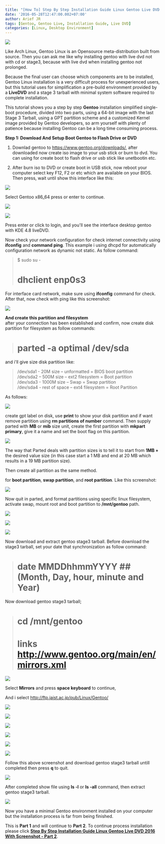 ```yaml
---
title: "[How To] Step By Step Installation Guide Linux Gentoo Live DVD 2016 With Screenshot - Part 1"
date: '2016-05-28T12:47:00.002+07:00'
author: Arief JR
tags: [Gentoo, Gentoo Live, Installation Guide, Live DVD]
categories: [Linux, Desktop Environment]
---
```


![](https://www.gentoo.org/assets/img/wallpaper/abducted/gentoo-abducted-1600x1200.png)

Like Arch Linux, Gentoo Linux is an Opensource meta-distribution built from source. Then you can ask me like why installing gentoo with live dvd not with cd or stage3, because with live dvd when installing gentoo not prolonged.  

Because the final user can choose which components are to be installed, Gentoo Linux installation is a very difficult process for unexperienced users, but this tutorial uses for simplification a pre-build environment provided by a **LiveDVD** and a stage 3 tarball with minimal system software required to complete installation.  

This tutorial shows you a step by step **Gentoo** installation simplified single-boot procedure, divided into two parts, using a 64-bit image with the last Stage 3 Tarball, using a GPT partition scheme and a customized Kernel image provided by Gentoo developers, so arm yourself with plenty of patience because installing Gentoo can be a long time consuming process.

**Step 1: Download And Setup Boot Gentoo to Flash Drive or DVD**  

1. Downlad gentoo to https://www.gentoo.org/downloads/, after downloaded now create iso image to your usb stick or burn to dvd. You can using for create boot to flash drive or usb stick like unetbootin etc.  

2. After burn iso to DVD or create boot in USB stick, now reboot your computer select key F12, F2 or etc which are available on your BIOS. Then press, wait until show this interface like this:

![](https://1.bp.blogspot.com/-CnuW5ptbuV8/V0hy-2_MlVI/AAAAAAAADKU/hirdRV6jZccsgoupnJqqjzdyFmJvmQDcgCLcB/s1600/Screenshot_20160317_223136.png)

Select Gentoo x86_64 press or enter to continue.

![](https://2.bp.blogspot.com/-6D57KlrEPQQ/V0kSlptPepI/AAAAAAAADKk/HHoOHk5YToEKMW8Or9HZmqMHXJ3o6SgeACLcB/s1600/Screenshot_20160317_223153.png)

![](https://1.bp.blogspot.com/-wovrBOJNGPA/V0kSslq4FPI/AAAAAAAADKo/6S8pGGDNOOcviAWoIceUjqfhHv_rmYqzACLcB/s1600/Screenshot_20160317_223313.png)

Press enter or click to login, and you'll see the interface desktop gentoo with KDE 4.8 liveDVD.  

Now check your network configuration for check internet connectivity using **ifconfig** and **command ping**. This example i using dhcpd for automatically configuration network as dynamic not static. As follow command:

> $ sudo su -  
> # dhclient enp0s3

For interface card network, make sure using **ifconfig** command for check. After that, now check with ping like this screenshot:

![](https://2.bp.blogspot.com/-83pu8_HEthk/V0kVYHe7bnI/AAAAAAAADK4/XBDF8JJj_M47_pWcGHEImxRaaB0WudodQCLcB/s1600/Screenshot_20160317_224211.png)

**And create this partition and filesystem**  
after your connection has been established and confirm, now create disk partition for filesystem as follow commands:

> # parted -a optimal /dev/sda

and i'll give size disk partition like:

> /dev/sda1 - 20M size – unformatted = BIOS boot partition  
> /dev/sda2 – 500M size – ext2 filesystem = Boot partition  
> /dev/sda3 - 1000M size – Swap = Swap partition  
> /dev/sda4 - rest of space – ext4 filesystem = Root Partition

As follows:

![](https://4.bp.blogspot.com/-SYvbvT_YPYw/V0kXoCJigXI/AAAAAAAADMA/TC3yx_VodW4wsrdJXBExcMGMwbKiO-61QCLcB/s1600/Screenshot_20160528_105333.png)

create gpt label on disk, use **print** to show your disk partition and if want remove partition using **rm partitions of number** command. Then supply parted with **MB** or **mib** size unit, create the first partition with **mkpart primary**, give it a name and set the boot flag on this partition.

![](https://3.bp.blogspot.com/-l15TItZ5pWc/V0kZx_MX_3I/AAAAAAAADMM/HwiLgckNpG8tWK3gRluvaUGr3okOidDdgCLcB/s1600/Screenshot_20160528_110244.png)

The way that Parted deals with partition sizes is to tell it to start from **1MB +** the desired value size (in this case start a 1 MB and end at 20 MB which results in a 19 MB partition size).  

Then create all partition as the same method.  

for **boot partition**, **swap partition**, and **root partition**. Like this screenshot:

![](https://1.bp.blogspot.com/-H57BDgp0pK4/V0kaqXJ-zXI/AAAAAAAADMY/M_2OsZUp3-kXyqcxP7Ws4x1DMyBfKPOUwCLcB/s1600/Screenshot_20160528_110538.png)

Now quit in parted, and format partitions using specific linux filesystem, activate swap, mount root and boot partition to **/mnt/gentoo** path.

![](https://4.bp.blogspot.com/-J5PpCywC8_I/V0kfF2Ef4fI/AAAAAAAADMk/ZElq_lsvEfkA0r4vMHf_Uy40AWjQ63ppQCLcB/s1600/Screenshot_20160528_112524.png)

![](https://1.bp.blogspot.com/-c-6RgFwVpGk/V0kVvmp50hI/AAAAAAAADLU/7sV5JTmrAYQ96xsekv5ASJv_CwBrDDimgCLcB/s1600/Screenshot_20160319_215139.png)

![](https://2.bp.blogspot.com/-xu2wyoz_03I/V0kftbfRPjI/AAAAAAAADMs/j7eaGUr25KcXqowQxvv5l4ZchXc1LD10wCLcB/s1600/Screenshot_20160528_112758.png)

Now download and extract gentoo stage3 tarball. Before download the stage3 tarball, set your date that synchronization as follow command:

> # date MMDDhhmmYYYY ##(Month, Day, hour, minute and Year)

Now download gentoo stage3 tarball;

> # cd /mnt/gentoo  
> # links http://www.gentoo.org/main/en/mirrors.xml

![](https://3.bp.blogspot.com/-9cG3wP9LUA0/V0khlJjNjhI/AAAAAAAADM4/tR6ljdqaa5QsFNVaq4i9ItjCUyDwpz0IQCLcB/s1600/Screenshot_20160528_113553.png)

Select **Mirrors** and press **space keyboard** to continue,  

And i select http://ftp.jaist.ac.jp/pub/Linux/Gentoo/

![](https://2.bp.blogspot.com/-m4Z_djLSLyM/V0kirWSuwzI/AAAAAAAADNE/dWI6rXPUnFY8SeW8Z93vIYArehZT5dA1ACLcB/s1600/Screenshot_20160528_114041.png)

![](https://2.bp.blogspot.com/-Z46kivAoKp0/V0kVwOL_18I/AAAAAAAADLc/O7WeFeRS58U4C6DTj6s6bpL4wVhMFmWOgCLcB/s1600/Screenshot_20160319_223525.png)

![](https://1.bp.blogspot.com/-lexQbDuYI0Y/V0kVwfFCDGI/AAAAAAAADLg/tYE3t8AN3Bkw4Ozlbbf461EROHfI1ximwCLcB/s1600/Screenshot_20160319_223555.png)

![](https://2.bp.blogspot.com/-oWguel5S6FM/V0kVwhE4iKI/AAAAAAAADLk/zOuLV0grfRctTLz1nNb9azB4u7f_VRfQwCLcB/s1600/Screenshot_20160319_223623.png)

![](https://3.bp.blogspot.com/-R6zrezjwlHo/V0kVxEU1MwI/AAAAAAAADLo/98_p1Qs3oMMj9_VUbKtfpcKHlTr76cAgQCLcB/s1600/Screenshot_20160319_223651.png)

![](https://2.bp.blogspot.com/-zLPO-P_jHpQ/V0knjlpeZkI/AAAAAAAADNU/Tp3q3Gt3C1cvvvIWdTvr2VG0ox-Uy6ZAwCLcB/s1600/Screenshot_20160528_120114.png)

Follow this above screenshot and download gentoo stage3 tarball untill completed then press **q** to quit.

![](https://1.bp.blogspot.com/-Of-dn5sS49E/V0kvuoaFbUI/AAAAAAAADNk/C0db-bAzP0wO5_m5a-t5ZKfTsyf5lib6QCLcB/s1600/Screenshot_20160528_123600.png)

After completed show file using **ls -l** or **ls -all** command, then extract gentoo stage3 tarball.

![](https://3.bp.blogspot.com/-37GwOVVF9WU/V0kwQHpwptI/AAAAAAAADNs/azL-xNXrXfcN0vhefn0RRRxYNokztLb8QCLcB/s1600/Screenshot_20160528_123839.png)

Now you have a minimal Gentoo environment installed on your computer but the installation process is far from being finished.

This is **Part 1** and will continue to **Part 2**. To continue process installation please click [**Step By Step Installation Guide Linux Gentoo Live DVD 2016 With Screenshot - Part 2**](https://tuxnoob.com/posts/how-to-step-by-step-installation-guide_29/).